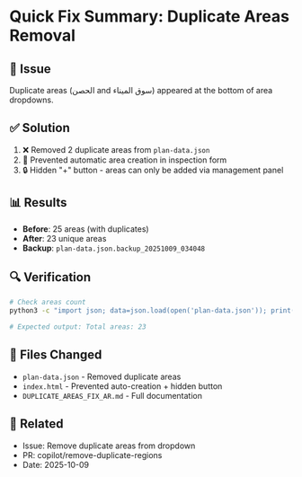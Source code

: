# Quick Fix Summary: Duplicate Areas Removal

## 🎯 Issue
Duplicate areas (الحصن and سوق الميناء) appeared at the bottom of area dropdowns.

## ✅ Solution
1. ❌ Removed 2 duplicate areas from `plan-data.json`
2. 🚫 Prevented automatic area creation in inspection form
3. 🔒 Hidden "+" button - areas can only be added via management panel

## 📊 Results
- **Before**: 25 areas (with duplicates)
- **After**: 23 unique areas
- **Backup**: `plan-data.json.backup_20251009_034048`

## 🔍 Verification
```bash
# Check areas count
python3 -c "import json; data=json.load(open('plan-data.json')); print(f'Total areas: {len(data[\"areas\"])}')"

# Expected output: Total areas: 23
```

## 📝 Files Changed
- `plan-data.json` - Removed duplicate areas
- `index.html` - Prevented auto-creation + hidden button
- `DUPLICATE_AREAS_FIX_AR.md` - Full documentation

## 🔗 Related
- Issue: Remove duplicate areas from dropdown
- PR: copilot/remove-duplicate-regions
- Date: 2025-10-09
